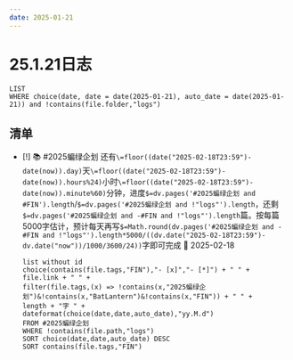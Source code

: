 ```yaml
---
date: 2025-01-21
---
```


# 25.1.21日志

```dataview
LIST
WHERE choice(date, date = date(2025-01-21), auto_date = date(2025-01-21)) and !contains(file.folder,"logs")
```

## 清单

- [!] 📚 #2025蝙绿企划 还有`\=floor((date("2025-02-18T23:59")-date(now)).day)`天`\=floor((date("2025-02-18T23:59")-date(now)).hours%24)`小时`\=floor((date("2025-02-18T23:59")-date(now)).minute%60)`分钟，进度`$=dv.pages('#2025蝙绿企划 and #FIN').length`/`$=dv.pages('#2025蝙绿企划 and !"logs"').length`，还剩`$=dv.pages('#2025蝙绿企划 and -#FIN and !"logs"').length`篇。按每篇5000字估计，预计每天再写`$=Math.round(dv.pages('#2025蝙绿企划 and -#FIN and !"logs"').length*5000/((dv.date("2025-02-18T23:59")-dv.date("now"))/1000/3600/24))`字即可完成 📅 2025-02-18

    ```dataview
    list without id
    choice(contains(file.tags,"FIN"),"- [x]","- [*]") + " " +
    file.link + " " +
    filter(file.tags,(x) => !contains(x,"2025蝙绿企划")&!contains(x,"BatLantern")&!contains(x,"FIN")) + " " +
    length + "字 " +
    dateformat(choice(date,date,auto_date),"yy.M.d")
    FROM #2025蝙绿企划
    WHERE !contains(file.path,"logs")
    SORT choice(date,date,auto_date) DESC
    SORT contains(file.tags,"FIN")
    ```
